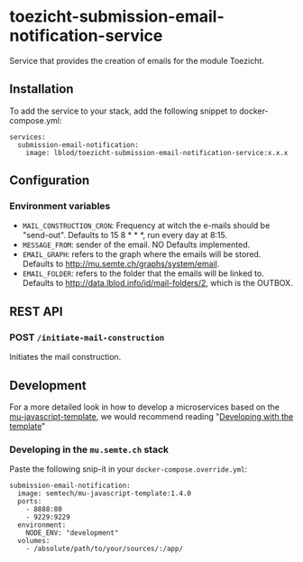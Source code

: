 # toezicht-submission-email-notification-service

Service that provides the creation of emails for the module Toezicht.

## Installation

To add the service to your stack, add the following snippet to docker-compose.yml:

```
services:
  submission-email-notification:
    image: lblod/toezicht-submission-email-notification-service:x.x.x
```

## Configuration

### Environment variables

- `MAIL_CONSTRUCTION_CRON`: Frequency at witch the e-mails should be "send-out". Defaults to 15 8 * * *, run every day at 8:15.
- `MESSAGE_FROM`: sender of the email. NO Defaults implemented.
- `EMAIL_GRAPH`: refers to the graph where the emails will be stored. Defaults to <http://mu.semte.ch/graphs/system/email>.
- `EMAIL_FOLDER`: refers to the folder that the emails will be linked to. Defaults to <http://data.lblod.info/id/mail-folders/2>, which is the OUTBOX.

   
## REST API

### POST `/initiate-mail-construction`

Initiates the mail construction.

## Development

For a more detailed look in how to develop a microservices based on the [mu-javascript-template](https://github.com/mu-semtech/mu-javascript-template), 
we would recommend reading "[Developing with the template](https://github.com/mu-semtech/mu-javascript-template#developing-with-the-template)"

### Developing in the `mu.semte.ch` stack

Paste the following snip-it in your `docker-compose.override.yml`:

````  
submission-email-notification:
  image: semtech/mu-javascript-template:1.4.0
  ports:
    - 8888:80
    - 9229:9229
  environment:
    NODE_ENV: "development"
  volumes:
    - /absolute/path/to/your/sources/:/app/
